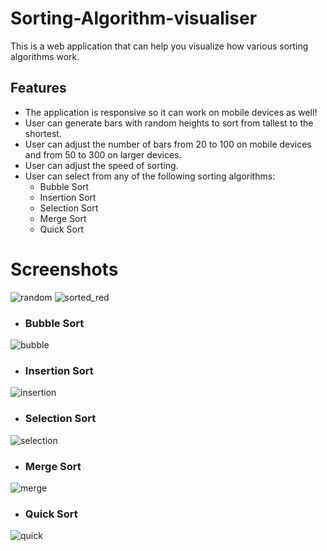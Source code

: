 # Sorting-Algorithm-visualiser
This is a web application that can help you visualize how various sorting algorithms work.

## Features
- The application is responsive so it can work on mobile devices as well!
- User can generate bars with random heights to sort from tallest to the shortest.
- User can adjust the number of bars from 20 to 100 on mobile devices and from 50 to 300 on larger devices.
- User can adjust the speed of sorting.
- User can select from any of the following sorting algorithms:
    - Bubble Sort
    - Insertion Sort
    - Selection Sort
    - Merge Sort
    - Quick Sort

# Screenshots
![random](https://user-images.githubusercontent.com/77843232/179952902-cdb312c8-1171-4c02-bf30-999db5eb3570.png)
![sorted_red](https://user-images.githubusercontent.com/77843232/179952932-d6e1c7bf-6384-4275-8be1-1d6d64e15a5d.png)

- ### Bubble Sort 
![bubble](https://user-images.githubusercontent.com/77843232/179952999-0627c2ef-9c29-42c6-9757-80db523eeb9f.png)

- ### Insertion Sort 
![insertion](https://user-images.githubusercontent.com/77843232/179953046-9157704c-cebd-482c-adab-13f21ca5ac91.png)
- ### Selection Sort 
![selection](https://user-images.githubusercontent.com/77843232/179953080-21bf57f6-d5ce-45fe-b686-56abddc08a50.png)

- ### Merge Sort 
![merge](https://user-images.githubusercontent.com/77843232/179953113-159affa6-832b-417d-9dbd-8b89b27fc60a.png)

- ### Quick Sort 
![quick](https://user-images.githubusercontent.com/77843232/179953178-bcc557ed-e389-4975-a26b-fbca8a0702d4.png)
